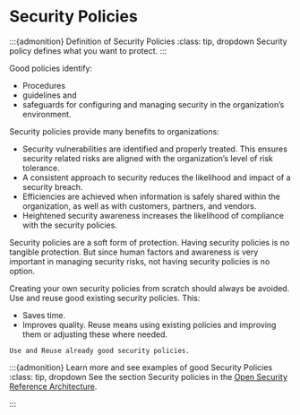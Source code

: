 # Security Policies

:::{admonition} Definition of Security Policies
:class: tip, dropdown
Security policy defines what you want to protect.
:::


Good policies identify:
 * Procedures
 * guidelines and
 * safeguards for configuring and managing security in the organization’s environment.


Security policies provide many benefits to organizations:
* Security vulnerabilities are identified and properly treated. This ensures security related risks are aligned with the organization’s level of risk tolerance.
* A consistent approach to security reduces the likelihood and impact of a security breach.
* Efficiencies are achieved when information is safely shared within the organization, as well as with customers, partners, and vendors.
* Heightened security awareness increases the likelihood of compliance with the security policies.


Security policies are a soft form of protection. Having security policies is no tangible protection. But since human factors and awareness is very important in managing security risks, not having security policies is no option.

Creating your own security policies from scratch should always be avoided. Use and reuse good existing security policies. This:
* Saves time.
* Improves quality. Reuse means using existing policies and improving them or adjusting these where needed.

```{tip} Tip
Use and Reuse already good security policies. 
```


:::{admonition} Learn more and see examples of good Security Policies
:class: tip, dropdown
See the section Security policies in the [Open Security Reference Architecture](https://nocomplexity.com/documents/securityarchitecture/protection/security-policies.html).

:::